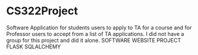 # CS322Project
Software Application for students users to apply to TA for a course and for Professor users to accept from a list of TA applications. I did not have a group for this project and did it alone.
SOFTWARE WEBSITE PROJECT FLASK SQLALCHEMY

